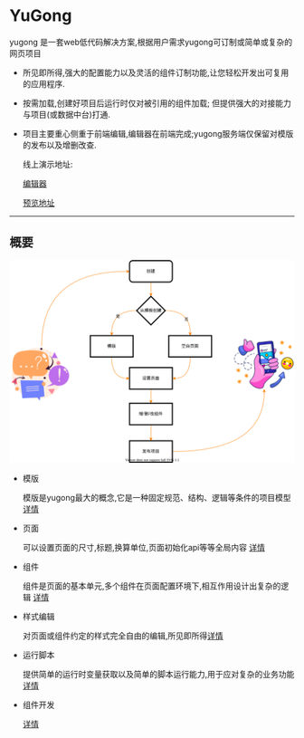 # YuGong

yugong 是一套web低代码解决方案,根据用户需求yugong可订制或简单或复杂的网页项目

+ 所见即所得,强大的配置能力以及灵活的组件订制功能,让您轻松开发出可复用的应用程序.
  
+ 按需加载,创建好项目后运行时仅对被引用的组件加载; 但提供强大的对接能力与项目(或数据中台)打通.
  
+ 项目主要重心侧重于前端编辑,编辑器在前端完成;yugong服务端仅保留对模版的发布以及增删改查.

    线上演示地址:
    
    [编辑器](https://www.eightfeet.cn/yugong/dashboard/#/project)

    [预览地址](https://www.eightfeet.cn/yugong)

---

## 概要

![Minion](./design.drawio.svg)

+ 模版

    模版是yugong最大的概念,它是一种固定规范、结构、逻辑等条件的项目模型 [详情](./../template/README.md)

+ 页面

    可以设置页面的尺寸,标题,换算单位,页面初始化api等等全局内容 [详情](./../page/README.md)

+ 组件

    组件是页面的基本单元,多个组件在页面配置环境下,相互作用设计出复杂的逻辑 [详情](./../component/README.md)

+ 样式编辑 
  
    对页面或组件约定的样式完全自由的编辑,所见即所得[详情](./../styles/README.md)

+ 运行脚本 
  
    提供简单的运行时变量获取以及简单的脚本运行能力,用于应对复杂的业务功能[详情](./../script/README.md)

+ 组件开发
  
  [详情]()
